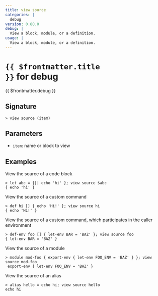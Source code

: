 ```yaml
---
title: view source
categories: |
  debug
version: 0.80.0
debug: |
  View a block, module, or a definition.
usage: |
  View a block, module, or a definition.
---
```


# <code>{{ $frontmatter.title }}</code> for debug

<div class='command-title'>{{ $frontmatter.debug }}</div>

## Signature

```> view source (item)```

## Parameters

 -  `item`: name or block to view

## Examples

View the source of a code block
```shell
> let abc = {|| echo 'hi' }; view source $abc
{ echo 'hi' }
```

View the source of a custom command
```shell
> def hi [] { echo 'Hi!' }; view source hi
{ echo 'Hi!' }
```

View the source of a custom command, which participates in the caller environment
```shell
> def-env foo [] { let-env BAR = 'BAZ' }; view source foo
{ let-env BAR = 'BAZ' }
```

View the source of a module
```shell
> module mod-foo { export-env { let-env FOO_ENV = 'BAZ' } }; view source mod-foo
 export-env { let-env FOO_ENV = 'BAZ' }
```

View the source of an alias
```shell
> alias hello = echo hi; view source hello
echo hi
```
